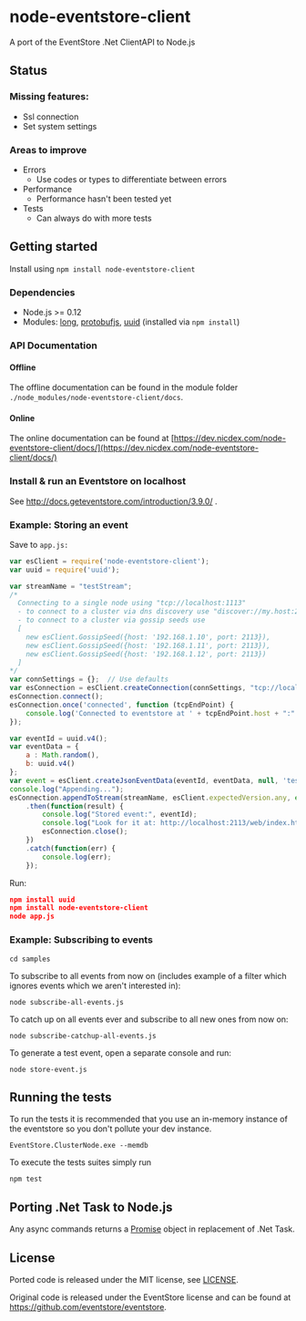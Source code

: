 # node-eventstore-client
A port of the EventStore .Net ClientAPI to Node.js

## Status

### Missing features:

- Ssl connection
- Set system settings

### Areas to improve

- Errors
  - Use codes or types to differentiate between errors
- Performance
  - Performance hasn't been tested yet
- Tests
  - Can always do with more tests

## Getting started

Install using `npm install node-eventstore-client`

### Dependencies

- Node.js >= 0.12
- Modules: [long](https://www.npmjs.org/package/long), [protobufjs](https://www.npmjs.org/package/protobufjs), [uuid](https://www.npmjs.org/package/uuid) (installed via `npm install`)

### API Documentation

#### Offline

The offline documentation can be found in the module folder `./node_modules/node-eventstore-client/docs`.

#### Online

The online documentation can be found at [https://dev.nicdex.com/node-eventstore-client/docs/](https://dev.nicdex.com/node-eventstore-client/docs/)

### Install & run an Eventstore on localhost

See http://docs.geteventstore.com/introduction/3.9.0/ . 
   
### Example: Storing an event

Save to ```app.js:```

```javascript
var esClient = require('node-eventstore-client');
var uuid = require('uuid');

var streamName = "testStream";
/* 
  Connecting to a single node using "tcp://localhost:1113"
  - to connect to a cluster via dns discovery use "discover://my.host:2113"
  - to connect to a cluster via gossip seeds use 
  [
    new esClient.GossipSeed({host: '192.168.1.10', port: 2113}), 
    new esClient.GossipSeed({host: '192.168.1.11', port: 2113}), 
    new esClient.GossipSeed({host: '192.168.1.12', port: 2113})
  ]
*/
var connSettings = {};  // Use defaults
var esConnection = esClient.createConnection(connSettings, "tcp://localhost:1113");
esConnection.connect();
esConnection.once('connected', function (tcpEndPoint) {
    console.log('Connected to eventstore at ' + tcpEndPoint.host + ":" + tcpEndPoint.port);
});

var eventId = uuid.v4();
var eventData = {
    a : Math.random(), 
    b: uuid.v4()
};
var event = esClient.createJsonEventData(eventId, eventData, null, 'testEvent');
console.log("Appending...");
esConnection.appendToStream(streamName, esClient.expectedVersion.any, event)
    .then(function(result) {
        console.log("Stored event:", eventId);
        console.log("Look for it at: http://localhost:2113/web/index.html#/streams/testStream");
        esConnection.close();
    })
    .catch(function(err) {
        console.log(err);
    });
```

Run:

```json
npm install uuid
npm install node-eventstore-client
node app.js
```

### Example: Subscribing to events

```cd samples```

To subscribe to all events from now on (includes example of a filter which ignores events which we aren't interested in):

```node subscribe-all-events.js```

To catch up on all events ever and subscribe to all new ones from now on:

```node subscribe-catchup-all-events.js```

To generate a test event, open a separate console and run:

```node store-event.js```

## Running the tests

To run the tests it is recommended that you use an in-memory instance of the eventstore so you don't pollute your dev instance.

    EventStore.ClusterNode.exe --memdb

To execute the tests suites simply run

    npm test

## Porting .Net Task to Node.js

Any async commands returns a [Promise](https://developer.mozilla.org/en/docs/Web/JavaScript/Reference/Global_Objects/Promise) object in replacement of .Net Task.  


## License

Ported code is released under the MIT license, see [LICENSE](https://github.com/nicdex/node-eventstore-client/blob/master/LICENSE). 
 
Original code is released under the EventStore license and can be found at https://github.com/eventstore/eventstore.

